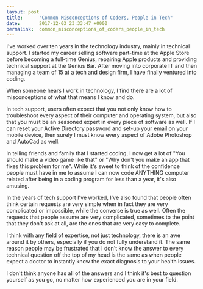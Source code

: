 ```yaml
---
layout: post
title:      "Common Misconceptions of Coders, People in Tech"
date:       2017-12-03 23:33:47 +0000
permalink:  common_misconceptions_of_coders_people_in_tech
---
```



I've worked over ten years in the technology industry, mainly in technical support. I started my career selling software part-time at the Apple Store before becoming a full-time Genius, repairing Apple products and providing technical support at the Genius Bar. After moving into corporate IT and then managing a team of 15 at a tech and design firm, I have finally ventured into coding.

When someone hears I work in technology, I find there are a lot of misconceptions of what that means I know and do.

In tech support, users often expect that you not only know how to troubleshoot every aspect of their computer and operating system, but also that you must be an seasoned expert in every piece of software as well. If I can reset your Active Directory password and set-up your email on your mobile device, then surely I must know every aspect of Adobe Photoshop and AutoCad as well.

In telling friends and family that I started coding, I now get a lot of "You should make a video game like that" or "Why don't you make an app that fixes this problem for me". While it's sweet to think of the confidence people must have in me to assume I can now code ANYTHING computer related after being in a coding program for less than a year, it's also amusing.

In the years of tech support I've worked, I've also found that people often think certain requests are very simple when in fact they are very complicated or impossible, while the converse is true as well. Often the requests that people assume are very complicated, sometimes to the point that they don't ask at all, are the ones that are very easy to complete.

I think with any field of expertise, not just technology, there is an awe around it by others, especially if you do not fully understand it. The same reason people may be frustrated that I don't know the answer to every technical question off the top of my head is the same as when people expect a doctor to instantly know the exact diagnosis to your health issues.

I don't think anyone has all of the answers and I think it's best to question yourself as you go, no matter how experienced you are in your field.


